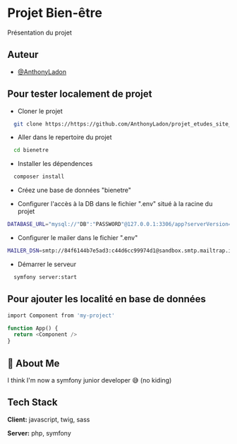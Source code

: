 # Projet Bien-être

Présentation du projet

## Auteur

- [@AnthonyLadon](https://www.github.com/anthonyladon)


## Pour tester localement de projet

- Cloner le projet

```bash
  git clone https://https://github.com/AnthonyLadon/projet_etudes_site_Bien-etre.git
```

- Aller dans le repertoire du projet

```bash
  cd bienetre
```

- Installer les dépendences

```bash
  composer install
```

- Créez une base de données "bienetre"

- Configurer l'accès à la DB dans le fichier ".env" situé à la racine du projet

```bash
DATABASE_URL="mysql://"DB":"PASSWORD"@127.0.0.1:3306/app?serverVersion=8&charset=utf8mb4"
```

- Configurer le mailer dans le fichier ".env"

```bash
MAILER_DSN=smtp://84f6144b7e5ad3:c44d6cc99974d1@sandbox.smtp.mailtrap.io:2525?encryption=tls&auth_mode=login
```

- Démarrer le serveur

```bash
  symfony server:start
```


## Pour ajouter les localité en base de données

```php
import Component from 'my-project'

function App() {
  return <Component />
}
```


## 🚀 About Me
I think I'm now a symfony junior developer 😅 (no kiding)


## Tech Stack

**Client:** javascript, twig, sass

**Server:** php, symfony

